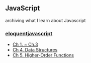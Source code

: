 ## JavaScript 
archiving what I learn about Javascript

### [eloquentjavascript](http://eloquentjavascript.net/)
- [Ch 1. ~ Ch.3](https://github.com/allwhite423/TIL/blob/master/JavaScript/Ch.1~3.md)
- [Ch 4. Data Structures](https://github.com/allwhite423/TIL/blob/master/JavaScript/Ch.4%20Data%20Structures.md)
- [Ch 5. Higher-Order Functions](https://github.com/allwhite423/TIL/blob/master/JavaScript/Ch.5%20Higher-Order%20Functions.md)


